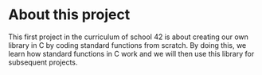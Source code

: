 # About this project

This first project in the curriculum of school 42 is about creating our own library in C by coding standard functions from scratch. By doing this, we learn how standard functions in C work and we will then use this library for subsequent projects. 

